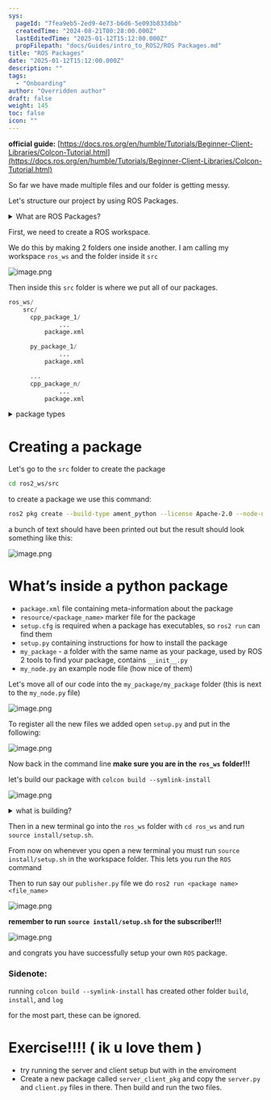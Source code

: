 ```yaml
---
sys:
  pageId: "7fea9eb5-2ed9-4e73-b6d6-5e093b833dbb"
  createdTime: "2024-08-21T00:28:00.000Z"
  lastEditedTime: "2025-01-12T15:12:00.000Z"
  propFilepath: "docs/Guides/intro_to_ROS2/ROS Packages.md"
title: "ROS Packages"
date: "2025-01-12T15:12:00.000Z"
description: ""
tags:
  - "Onboarding"
author: "Overridden author"
draft: false
weight: 145
toc: false
icon: ""
---
```


**official guide:** [https://docs.ros.org/en/humble/Tutorials/Beginner-Client-Libraries/Colcon-Tutorial.html](https://docs.ros.org/en/humble/Tutorials/Beginner-Client-Libraries/Colcon-Tutorial.html)

So far we have made multiple files and our folder is getting messy.

Let's structure our project by using ROS Packages.

<details>

<summary>What are ROS Packages?</summary>

ROS Packages are, as the name implies, packages of code that are highly sharable between ROS developers.

They consist of a folder, `package.xml` file, and source code

```python
      cpp_package_1/
		      ... imagine much code files here ..
          package.xml
```

</details>

First, we need to create a ROS workspace.

We do this by making 2 folders one inside another. I am calling my workspace `ros_ws` and the folder inside it `src`

![image.png](https://prod-files-secure.s3.us-west-2.amazonaws.com/d518164a-d88e-44d1-a4ee-3adb3bd8bce0/70706947-fd18-4537-a67b-e12946812d31/image.png?X-Amz-Algorithm=AWS4-HMAC-SHA256&X-Amz-Content-Sha256=UNSIGNED-PAYLOAD&X-Amz-Credential=ASIAZI2LB4662ARO5GK2%2F20250318%2Fus-west-2%2Fs3%2Faws4_request&X-Amz-Date=20250318T070852Z&X-Amz-Expires=3600&X-Amz-Security-Token=IQoJb3JpZ2luX2VjEP%2F%2F%2F%2F%2F%2F%2F%2F%2F%2F%2FwEaCXVzLXdlc3QtMiJHMEUCICpmQezHyzQrd0%2FOfjCzI1VnBQ0atGsszGeBgPIEfTqFAiEA%2FS4ltej8XAfb4%2B7GEaJEbosw68TmAuK8fZ2wCIxu1TAq%2FwMIWBAAGgw2Mzc0MjMxODM4MDUiDIPZN9QQNMfQpuiuNircA6AjpnE8AY3ghFpX0r2KB6s3DyibyPpkvc87qfJhQDK0JPoia%2Fg6qjVSPnT3SyBKmEuhpYmR8m6%2BqD0lex6YVnb3GvoBAfR4xgK1Kmu09rJ56cbA5RQnxBA7e9ik2kFwvJGUxdasFiJK75%2F0ayRUQYowTRwYrhb%2FEAkpEVeNnBY%2BvSyc90qXS1Iy3qxABxwtlSxFx%2Bghg5iYW6Qs13jNAz4rcIv4uoU4C9qnjbzFuePncBTjmB4i4l0NRTiIyLpK9P7hdOIMrnZVPNOp2fQM7QzxRtza8cB%2FLWd2qZ6oKTj6hW4uww3SrRI6026W43zqhTbVBp9HQ4DnDvPk2TLn7IToZkB4XUxzGc4ZEx9vCBXqjSg%2Bgh4wZChHQfJ%2BrllSt8%2FYnn3o61HwSKgxWCxHgEVM%2FZ8SKthU0yhyb0lva2cuiL%2B5LjiKaZCa8Kdi5kMV2oE01Jzh3Jr4zZjofWoDkHoX8si3bVFGFVPH9ZAR2amCJPgNKTq9%2Bi38LMU6gCUi5j7DhRrg3SuHnMwMRpfJaRgW%2Bs2TnzcN%2Bq33pcXpJmHdgzVTF6Yw1sIswQhUmsqQsW5sAwaP2rD81A%2FRQXvtBfWdceDWF2x8xCtXykEDdKnhe6wNpQ5H9WuM7G3xMMK25L4GOqUBkyGFU7SVeqHWiRjs49HtaPjtYO%2BrJJD2hF9mcGiNhEhDo25z4IDR%2BdPSQetlv6wD9x5vnDlwMyaCtWeRvTaizeRyvtFBx2g8X70fOmBPGk3%2FPnEGuRq3G8pqbovz728Yn7p4AAoyL49zt2Sx3rSG49cEwlD1laXHoJkkue8c8r2XiJDuq%2BBGADhKnY8UDONAkENzp7CmUd5hJzvo8uL91kgAPRTU&X-Amz-Signature=6ef390a681bcfecadaf17a22b26482e128a1e2e02ab49467a48ebbc3f02fea66&X-Amz-SignedHeaders=host&x-id=GetObject)

Then inside this `src` folder is where we put all of our packages.

```python
ros_ws/
    src/
      cpp_package_1/
		      ...
          package.xml

      py_package_1/
		      ...
          package.xml

      ...
      cpp_package_n/
		      ...
          package.xml

```

<details>

<summary>package types</summary>

packages can be either `C++` or python.

the intern file structure is different for each but for this guide we will stick to creating python packages

</details>

# Creating a package

Let's go to the `src` folder to create the package

```bash
cd ros2_ws/src
```

to create a package we use this command:

```bash
ros2 pkg create --build-type ament_python --license Apache-2.0 --node-name my_node my_package
```

a bunch of text should have been printed out but the result should look something like this:

![image.png](https://prod-files-secure.s3.us-west-2.amazonaws.com/d518164a-d88e-44d1-a4ee-3adb3bd8bce0/e6cf1e3f-8512-4a3e-b131-079f800bf3e8/image.png?X-Amz-Algorithm=AWS4-HMAC-SHA256&X-Amz-Content-Sha256=UNSIGNED-PAYLOAD&X-Amz-Credential=ASIAZI2LB4662ARO5GK2%2F20250318%2Fus-west-2%2Fs3%2Faws4_request&X-Amz-Date=20250318T070852Z&X-Amz-Expires=3600&X-Amz-Security-Token=IQoJb3JpZ2luX2VjEP%2F%2F%2F%2F%2F%2F%2F%2F%2F%2F%2FwEaCXVzLXdlc3QtMiJHMEUCICpmQezHyzQrd0%2FOfjCzI1VnBQ0atGsszGeBgPIEfTqFAiEA%2FS4ltej8XAfb4%2B7GEaJEbosw68TmAuK8fZ2wCIxu1TAq%2FwMIWBAAGgw2Mzc0MjMxODM4MDUiDIPZN9QQNMfQpuiuNircA6AjpnE8AY3ghFpX0r2KB6s3DyibyPpkvc87qfJhQDK0JPoia%2Fg6qjVSPnT3SyBKmEuhpYmR8m6%2BqD0lex6YVnb3GvoBAfR4xgK1Kmu09rJ56cbA5RQnxBA7e9ik2kFwvJGUxdasFiJK75%2F0ayRUQYowTRwYrhb%2FEAkpEVeNnBY%2BvSyc90qXS1Iy3qxABxwtlSxFx%2Bghg5iYW6Qs13jNAz4rcIv4uoU4C9qnjbzFuePncBTjmB4i4l0NRTiIyLpK9P7hdOIMrnZVPNOp2fQM7QzxRtza8cB%2FLWd2qZ6oKTj6hW4uww3SrRI6026W43zqhTbVBp9HQ4DnDvPk2TLn7IToZkB4XUxzGc4ZEx9vCBXqjSg%2Bgh4wZChHQfJ%2BrllSt8%2FYnn3o61HwSKgxWCxHgEVM%2FZ8SKthU0yhyb0lva2cuiL%2B5LjiKaZCa8Kdi5kMV2oE01Jzh3Jr4zZjofWoDkHoX8si3bVFGFVPH9ZAR2amCJPgNKTq9%2Bi38LMU6gCUi5j7DhRrg3SuHnMwMRpfJaRgW%2Bs2TnzcN%2Bq33pcXpJmHdgzVTF6Yw1sIswQhUmsqQsW5sAwaP2rD81A%2FRQXvtBfWdceDWF2x8xCtXykEDdKnhe6wNpQ5H9WuM7G3xMMK25L4GOqUBkyGFU7SVeqHWiRjs49HtaPjtYO%2BrJJD2hF9mcGiNhEhDo25z4IDR%2BdPSQetlv6wD9x5vnDlwMyaCtWeRvTaizeRyvtFBx2g8X70fOmBPGk3%2FPnEGuRq3G8pqbovz728Yn7p4AAoyL49zt2Sx3rSG49cEwlD1laXHoJkkue8c8r2XiJDuq%2BBGADhKnY8UDONAkENzp7CmUd5hJzvo8uL91kgAPRTU&X-Amz-Signature=fd74191cb8df02cf91d52c030da4548934a22fa6ed5b655f21d3cfdc45bc9e57&X-Amz-SignedHeaders=host&x-id=GetObject)

# What’s inside a python package

- `package.xml` file containing meta-information about the package
- `resource/<package_name>` marker file for the package
- `setup.cfg` is required when a package has executables, so `ros2 run` can find them
- `setup.py` containing instructions for how to install the package
- `my_package` - a folder with the same name as your package, used by ROS 2 tools to find your package, contains `__init__.py`
- `my_node.py` an example node file (how nice of them)

Let's move all of our code into the `my_package/my_package` folder (this is next to the `my_node.py` file)

![image.png](https://prod-files-secure.s3.us-west-2.amazonaws.com/d518164a-d88e-44d1-a4ee-3adb3bd8bce0/9ce58f11-0da9-4d3e-b86d-506a9685d378/image.png?X-Amz-Algorithm=AWS4-HMAC-SHA256&X-Amz-Content-Sha256=UNSIGNED-PAYLOAD&X-Amz-Credential=ASIAZI2LB4662ARO5GK2%2F20250318%2Fus-west-2%2Fs3%2Faws4_request&X-Amz-Date=20250318T070852Z&X-Amz-Expires=3600&X-Amz-Security-Token=IQoJb3JpZ2luX2VjEP%2F%2F%2F%2F%2F%2F%2F%2F%2F%2F%2FwEaCXVzLXdlc3QtMiJHMEUCICpmQezHyzQrd0%2FOfjCzI1VnBQ0atGsszGeBgPIEfTqFAiEA%2FS4ltej8XAfb4%2B7GEaJEbosw68TmAuK8fZ2wCIxu1TAq%2FwMIWBAAGgw2Mzc0MjMxODM4MDUiDIPZN9QQNMfQpuiuNircA6AjpnE8AY3ghFpX0r2KB6s3DyibyPpkvc87qfJhQDK0JPoia%2Fg6qjVSPnT3SyBKmEuhpYmR8m6%2BqD0lex6YVnb3GvoBAfR4xgK1Kmu09rJ56cbA5RQnxBA7e9ik2kFwvJGUxdasFiJK75%2F0ayRUQYowTRwYrhb%2FEAkpEVeNnBY%2BvSyc90qXS1Iy3qxABxwtlSxFx%2Bghg5iYW6Qs13jNAz4rcIv4uoU4C9qnjbzFuePncBTjmB4i4l0NRTiIyLpK9P7hdOIMrnZVPNOp2fQM7QzxRtza8cB%2FLWd2qZ6oKTj6hW4uww3SrRI6026W43zqhTbVBp9HQ4DnDvPk2TLn7IToZkB4XUxzGc4ZEx9vCBXqjSg%2Bgh4wZChHQfJ%2BrllSt8%2FYnn3o61HwSKgxWCxHgEVM%2FZ8SKthU0yhyb0lva2cuiL%2B5LjiKaZCa8Kdi5kMV2oE01Jzh3Jr4zZjofWoDkHoX8si3bVFGFVPH9ZAR2amCJPgNKTq9%2Bi38LMU6gCUi5j7DhRrg3SuHnMwMRpfJaRgW%2Bs2TnzcN%2Bq33pcXpJmHdgzVTF6Yw1sIswQhUmsqQsW5sAwaP2rD81A%2FRQXvtBfWdceDWF2x8xCtXykEDdKnhe6wNpQ5H9WuM7G3xMMK25L4GOqUBkyGFU7SVeqHWiRjs49HtaPjtYO%2BrJJD2hF9mcGiNhEhDo25z4IDR%2BdPSQetlv6wD9x5vnDlwMyaCtWeRvTaizeRyvtFBx2g8X70fOmBPGk3%2FPnEGuRq3G8pqbovz728Yn7p4AAoyL49zt2Sx3rSG49cEwlD1laXHoJkkue8c8r2XiJDuq%2BBGADhKnY8UDONAkENzp7CmUd5hJzvo8uL91kgAPRTU&X-Amz-Signature=789d95391189a73216607d30a8970c795371e10bbb310e996140a808c9849cfb&X-Amz-SignedHeaders=host&x-id=GetObject)

To register all the new files we added open `setup.py` and put in the following:

![image.png](https://prod-files-secure.s3.us-west-2.amazonaws.com/d518164a-d88e-44d1-a4ee-3adb3bd8bce0/1cd7c262-4cae-4496-9d75-c178537d24a2/image.png?X-Amz-Algorithm=AWS4-HMAC-SHA256&X-Amz-Content-Sha256=UNSIGNED-PAYLOAD&X-Amz-Credential=ASIAZI2LB4662ARO5GK2%2F20250318%2Fus-west-2%2Fs3%2Faws4_request&X-Amz-Date=20250318T070852Z&X-Amz-Expires=3600&X-Amz-Security-Token=IQoJb3JpZ2luX2VjEP%2F%2F%2F%2F%2F%2F%2F%2F%2F%2F%2FwEaCXVzLXdlc3QtMiJHMEUCICpmQezHyzQrd0%2FOfjCzI1VnBQ0atGsszGeBgPIEfTqFAiEA%2FS4ltej8XAfb4%2B7GEaJEbosw68TmAuK8fZ2wCIxu1TAq%2FwMIWBAAGgw2Mzc0MjMxODM4MDUiDIPZN9QQNMfQpuiuNircA6AjpnE8AY3ghFpX0r2KB6s3DyibyPpkvc87qfJhQDK0JPoia%2Fg6qjVSPnT3SyBKmEuhpYmR8m6%2BqD0lex6YVnb3GvoBAfR4xgK1Kmu09rJ56cbA5RQnxBA7e9ik2kFwvJGUxdasFiJK75%2F0ayRUQYowTRwYrhb%2FEAkpEVeNnBY%2BvSyc90qXS1Iy3qxABxwtlSxFx%2Bghg5iYW6Qs13jNAz4rcIv4uoU4C9qnjbzFuePncBTjmB4i4l0NRTiIyLpK9P7hdOIMrnZVPNOp2fQM7QzxRtza8cB%2FLWd2qZ6oKTj6hW4uww3SrRI6026W43zqhTbVBp9HQ4DnDvPk2TLn7IToZkB4XUxzGc4ZEx9vCBXqjSg%2Bgh4wZChHQfJ%2BrllSt8%2FYnn3o61HwSKgxWCxHgEVM%2FZ8SKthU0yhyb0lva2cuiL%2B5LjiKaZCa8Kdi5kMV2oE01Jzh3Jr4zZjofWoDkHoX8si3bVFGFVPH9ZAR2amCJPgNKTq9%2Bi38LMU6gCUi5j7DhRrg3SuHnMwMRpfJaRgW%2Bs2TnzcN%2Bq33pcXpJmHdgzVTF6Yw1sIswQhUmsqQsW5sAwaP2rD81A%2FRQXvtBfWdceDWF2x8xCtXykEDdKnhe6wNpQ5H9WuM7G3xMMK25L4GOqUBkyGFU7SVeqHWiRjs49HtaPjtYO%2BrJJD2hF9mcGiNhEhDo25z4IDR%2BdPSQetlv6wD9x5vnDlwMyaCtWeRvTaizeRyvtFBx2g8X70fOmBPGk3%2FPnEGuRq3G8pqbovz728Yn7p4AAoyL49zt2Sx3rSG49cEwlD1laXHoJkkue8c8r2XiJDuq%2BBGADhKnY8UDONAkENzp7CmUd5hJzvo8uL91kgAPRTU&X-Amz-Signature=f44f8c0db734f4f49587ae7c6f8b02c99e8e8ac39e1c546e4f19b6a98a135b1e&X-Amz-SignedHeaders=host&x-id=GetObject)

Now back in the command line **make sure you are in the** **`ros_ws`** **folder!!!**

let's build our package with `colcon build --symlink-install`

![image.png](https://prod-files-secure.s3.us-west-2.amazonaws.com/d518164a-d88e-44d1-a4ee-3adb3bd8bce0/2f2a0d27-b173-48fd-b189-5f5c0ce65619/image.png?X-Amz-Algorithm=AWS4-HMAC-SHA256&X-Amz-Content-Sha256=UNSIGNED-PAYLOAD&X-Amz-Credential=ASIAZI2LB4662ARO5GK2%2F20250318%2Fus-west-2%2Fs3%2Faws4_request&X-Amz-Date=20250318T070852Z&X-Amz-Expires=3600&X-Amz-Security-Token=IQoJb3JpZ2luX2VjEP%2F%2F%2F%2F%2F%2F%2F%2F%2F%2F%2FwEaCXVzLXdlc3QtMiJHMEUCICpmQezHyzQrd0%2FOfjCzI1VnBQ0atGsszGeBgPIEfTqFAiEA%2FS4ltej8XAfb4%2B7GEaJEbosw68TmAuK8fZ2wCIxu1TAq%2FwMIWBAAGgw2Mzc0MjMxODM4MDUiDIPZN9QQNMfQpuiuNircA6AjpnE8AY3ghFpX0r2KB6s3DyibyPpkvc87qfJhQDK0JPoia%2Fg6qjVSPnT3SyBKmEuhpYmR8m6%2BqD0lex6YVnb3GvoBAfR4xgK1Kmu09rJ56cbA5RQnxBA7e9ik2kFwvJGUxdasFiJK75%2F0ayRUQYowTRwYrhb%2FEAkpEVeNnBY%2BvSyc90qXS1Iy3qxABxwtlSxFx%2Bghg5iYW6Qs13jNAz4rcIv4uoU4C9qnjbzFuePncBTjmB4i4l0NRTiIyLpK9P7hdOIMrnZVPNOp2fQM7QzxRtza8cB%2FLWd2qZ6oKTj6hW4uww3SrRI6026W43zqhTbVBp9HQ4DnDvPk2TLn7IToZkB4XUxzGc4ZEx9vCBXqjSg%2Bgh4wZChHQfJ%2BrllSt8%2FYnn3o61HwSKgxWCxHgEVM%2FZ8SKthU0yhyb0lva2cuiL%2B5LjiKaZCa8Kdi5kMV2oE01Jzh3Jr4zZjofWoDkHoX8si3bVFGFVPH9ZAR2amCJPgNKTq9%2Bi38LMU6gCUi5j7DhRrg3SuHnMwMRpfJaRgW%2Bs2TnzcN%2Bq33pcXpJmHdgzVTF6Yw1sIswQhUmsqQsW5sAwaP2rD81A%2FRQXvtBfWdceDWF2x8xCtXykEDdKnhe6wNpQ5H9WuM7G3xMMK25L4GOqUBkyGFU7SVeqHWiRjs49HtaPjtYO%2BrJJD2hF9mcGiNhEhDo25z4IDR%2BdPSQetlv6wD9x5vnDlwMyaCtWeRvTaizeRyvtFBx2g8X70fOmBPGk3%2FPnEGuRq3G8pqbovz728Yn7p4AAoyL49zt2Sx3rSG49cEwlD1laXHoJkkue8c8r2XiJDuq%2BBGADhKnY8UDONAkENzp7CmUd5hJzvo8uL91kgAPRTU&X-Amz-Signature=814dcb93f071cfd88c6e7170fa36d0821c24c6dc832a944456cfa95aceaaa4a8&X-Amz-SignedHeaders=host&x-id=GetObject)

<details>

<summary>what is building?</summary>

if you are a CS major at Rose-Hulman you will learn the answer to this in CSSE132

but TLDR; is it combines all the code files into one program that can be run easily 

</details>

Then in a new terminal go into the `ros_ws` folder with `cd ros_ws` and run `source install/setup.sh`. 

From now on whenever you open a new terminal you must run `source install/setup.sh` in the workspace folder. This lets you run the `ROS` command

Then to run say our `publisher.py` file we do `ros2 run <package name> <file_name>`

![image.png](https://prod-files-secure.s3.us-west-2.amazonaws.com/d518164a-d88e-44d1-a4ee-3adb3bd8bce0/4f4b1219-3a44-4632-aa0a-ce3471699f59/image.png?X-Amz-Algorithm=AWS4-HMAC-SHA256&X-Amz-Content-Sha256=UNSIGNED-PAYLOAD&X-Amz-Credential=ASIAZI2LB4662ARO5GK2%2F20250318%2Fus-west-2%2Fs3%2Faws4_request&X-Amz-Date=20250318T070852Z&X-Amz-Expires=3600&X-Amz-Security-Token=IQoJb3JpZ2luX2VjEP%2F%2F%2F%2F%2F%2F%2F%2F%2F%2F%2FwEaCXVzLXdlc3QtMiJHMEUCICpmQezHyzQrd0%2FOfjCzI1VnBQ0atGsszGeBgPIEfTqFAiEA%2FS4ltej8XAfb4%2B7GEaJEbosw68TmAuK8fZ2wCIxu1TAq%2FwMIWBAAGgw2Mzc0MjMxODM4MDUiDIPZN9QQNMfQpuiuNircA6AjpnE8AY3ghFpX0r2KB6s3DyibyPpkvc87qfJhQDK0JPoia%2Fg6qjVSPnT3SyBKmEuhpYmR8m6%2BqD0lex6YVnb3GvoBAfR4xgK1Kmu09rJ56cbA5RQnxBA7e9ik2kFwvJGUxdasFiJK75%2F0ayRUQYowTRwYrhb%2FEAkpEVeNnBY%2BvSyc90qXS1Iy3qxABxwtlSxFx%2Bghg5iYW6Qs13jNAz4rcIv4uoU4C9qnjbzFuePncBTjmB4i4l0NRTiIyLpK9P7hdOIMrnZVPNOp2fQM7QzxRtza8cB%2FLWd2qZ6oKTj6hW4uww3SrRI6026W43zqhTbVBp9HQ4DnDvPk2TLn7IToZkB4XUxzGc4ZEx9vCBXqjSg%2Bgh4wZChHQfJ%2BrllSt8%2FYnn3o61HwSKgxWCxHgEVM%2FZ8SKthU0yhyb0lva2cuiL%2B5LjiKaZCa8Kdi5kMV2oE01Jzh3Jr4zZjofWoDkHoX8si3bVFGFVPH9ZAR2amCJPgNKTq9%2Bi38LMU6gCUi5j7DhRrg3SuHnMwMRpfJaRgW%2Bs2TnzcN%2Bq33pcXpJmHdgzVTF6Yw1sIswQhUmsqQsW5sAwaP2rD81A%2FRQXvtBfWdceDWF2x8xCtXykEDdKnhe6wNpQ5H9WuM7G3xMMK25L4GOqUBkyGFU7SVeqHWiRjs49HtaPjtYO%2BrJJD2hF9mcGiNhEhDo25z4IDR%2BdPSQetlv6wD9x5vnDlwMyaCtWeRvTaizeRyvtFBx2g8X70fOmBPGk3%2FPnEGuRq3G8pqbovz728Yn7p4AAoyL49zt2Sx3rSG49cEwlD1laXHoJkkue8c8r2XiJDuq%2BBGADhKnY8UDONAkENzp7CmUd5hJzvo8uL91kgAPRTU&X-Amz-Signature=24b57ef07b9156aa8a23d85cfb8c1590b4b74c3a59b0f9b05aaefc0fb9e8e04e&X-Amz-SignedHeaders=host&x-id=GetObject)

**remember to run** **`source install/setup.sh`** **for the subscriber!!!**

![image.png](https://prod-files-secure.s3.us-west-2.amazonaws.com/d518164a-d88e-44d1-a4ee-3adb3bd8bce0/02121119-dad4-49ec-8356-c956108b4243/image.png?X-Amz-Algorithm=AWS4-HMAC-SHA256&X-Amz-Content-Sha256=UNSIGNED-PAYLOAD&X-Amz-Credential=ASIAZI2LB4662ARO5GK2%2F20250318%2Fus-west-2%2Fs3%2Faws4_request&X-Amz-Date=20250318T070852Z&X-Amz-Expires=3600&X-Amz-Security-Token=IQoJb3JpZ2luX2VjEP%2F%2F%2F%2F%2F%2F%2F%2F%2F%2F%2FwEaCXVzLXdlc3QtMiJHMEUCICpmQezHyzQrd0%2FOfjCzI1VnBQ0atGsszGeBgPIEfTqFAiEA%2FS4ltej8XAfb4%2B7GEaJEbosw68TmAuK8fZ2wCIxu1TAq%2FwMIWBAAGgw2Mzc0MjMxODM4MDUiDIPZN9QQNMfQpuiuNircA6AjpnE8AY3ghFpX0r2KB6s3DyibyPpkvc87qfJhQDK0JPoia%2Fg6qjVSPnT3SyBKmEuhpYmR8m6%2BqD0lex6YVnb3GvoBAfR4xgK1Kmu09rJ56cbA5RQnxBA7e9ik2kFwvJGUxdasFiJK75%2F0ayRUQYowTRwYrhb%2FEAkpEVeNnBY%2BvSyc90qXS1Iy3qxABxwtlSxFx%2Bghg5iYW6Qs13jNAz4rcIv4uoU4C9qnjbzFuePncBTjmB4i4l0NRTiIyLpK9P7hdOIMrnZVPNOp2fQM7QzxRtza8cB%2FLWd2qZ6oKTj6hW4uww3SrRI6026W43zqhTbVBp9HQ4DnDvPk2TLn7IToZkB4XUxzGc4ZEx9vCBXqjSg%2Bgh4wZChHQfJ%2BrllSt8%2FYnn3o61HwSKgxWCxHgEVM%2FZ8SKthU0yhyb0lva2cuiL%2B5LjiKaZCa8Kdi5kMV2oE01Jzh3Jr4zZjofWoDkHoX8si3bVFGFVPH9ZAR2amCJPgNKTq9%2Bi38LMU6gCUi5j7DhRrg3SuHnMwMRpfJaRgW%2Bs2TnzcN%2Bq33pcXpJmHdgzVTF6Yw1sIswQhUmsqQsW5sAwaP2rD81A%2FRQXvtBfWdceDWF2x8xCtXykEDdKnhe6wNpQ5H9WuM7G3xMMK25L4GOqUBkyGFU7SVeqHWiRjs49HtaPjtYO%2BrJJD2hF9mcGiNhEhDo25z4IDR%2BdPSQetlv6wD9x5vnDlwMyaCtWeRvTaizeRyvtFBx2g8X70fOmBPGk3%2FPnEGuRq3G8pqbovz728Yn7p4AAoyL49zt2Sx3rSG49cEwlD1laXHoJkkue8c8r2XiJDuq%2BBGADhKnY8UDONAkENzp7CmUd5hJzvo8uL91kgAPRTU&X-Amz-Signature=fab72197b38e4596c8a0daf36e76b1dcd52cea2bddd265b832d828ba89efa9b0&X-Amz-SignedHeaders=host&x-id=GetObject)

and congrats you have successfully setup your own `ROS` package.

### Sidenote:

running `colcon build --symlink-install` has created other folder `build`, `install`, and `log`

for the most part, these can be ignored.

# Exercise!!!! ( ik u love them )

- try running the server and client setup but with in the enviroment
- Create a new package called `server_client_pkg` and copy the `server.py` and `client.py` files in there. Then build and run the two files.
